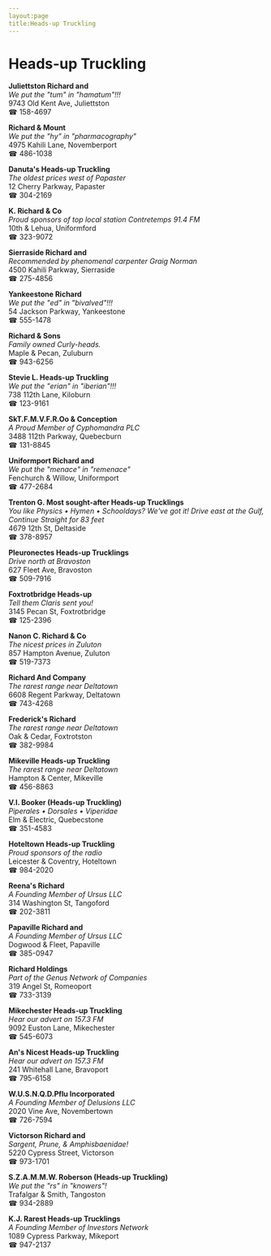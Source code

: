 ```yaml
---
layout:page
title:Heads-up Truckling
---
```

# Heads-up Truckling

**Juliettston Richard and**  
_We put the "tum" in "hamatum"!!!_  
9743 Old Kent Ave, Juliettston  
☎ 158-4697



**Richard & Mount**  
_We put the "hy" in "pharmacography"_  
4975 Kahili Lane, Novemberport  
☎ 486-1038



**Danuta's Heads-up Truckling**  
_The oldest prices west of Papaster_  
12 Cherry Parkway, Papaster  
☎ 304-2169



**K. Richard & Co**  
_Proud sponsors of top local station Contretemps 91.4 FM_  
10th & Lehua, Uniformford  
☎ 323-9072



**Sierraside Richard and**  
_Recommended by phenomenal carpenter Graig Norman_  
4500 Kahili Parkway, Sierraside  
☎ 275-4856



**Yankeestone Richard**  
_We put the "ed" in "bivalved"!!!_  
54 Jackson Parkway, Yankeestone  
☎ 555-1478



**Richard & Sons**  
_Family owned Curly-heads._  
Maple & Pecan, Zuluburn  
☎ 943-6256



**Stevie L. Heads-up Truckling**  
_We put the "erian" in "iberian"!!!_  
738 112th Lane, Kiloburn  
☎ 123-9161



**SkT.F.M.V.F.R.Oo & Conception**  
_A Proud Member of Cyphomandra PLC_  
3488 112th Parkway, Quebecburn  
☎ 131-8845



**Uniformport Richard and**  
_We put the "menace" in "remenace"_  
Fenchurch & Willow, Uniformport  
☎ 477-2684



**Trenton G. Most sought-after Heads-up Trucklings**  
_You like Physics • Hymen • Schooldays? We've got it! 
Drive east at the Gulf, Continue Straight for 83 feet_  
4679 12th St, Deltaside  
☎ 378-8957



**Pleuronectes Heads-up Trucklings**  
_Drive north at Bravoston_  
627 Fleet Ave, Bravoston  
☎ 509-7916



**Foxtrotbridge Heads-up**  
_Tell them Claris sent you!_  
3145 Pecan St, Foxtrotbridge  
☎ 125-2396



**Nanon C. Richard & Co**  
_The nicest prices in Zuluton_  
857 Hampton Avenue, Zuluton  
☎ 519-7373



**Richard And Company**  
_The rarest range near Deltatown_  
6608 Regent Parkway, Deltatown  
☎ 743-4268



**Frederick's Richard**  
_The rarest range near Deltatown_  
Oak & Cedar, Foxtrotston  
☎ 382-9984



**Mikeville Heads-up Truckling**  
_The rarest range near Deltatown_  
Hampton & Center, Mikeville  
☎ 456-8863



**V.I. Booker (Heads-up Truckling)**  
_Piperales • Dorsales • Viperidae_  
Elm & Electric, Quebecstone  
☎ 351-4583



**Hoteltown Heads-up Truckling**  
_Proud sponsors of the radio_  
Leicester & Coventry, Hoteltown  
☎ 984-2020



**Reena's Richard**  
_A Founding Member of Ursus LLC_  
314 Washington St, Tangoford  
☎ 202-3811



**Papaville Richard and**  
_A Founding Member of Ursus LLC_  
Dogwood & Fleet, Papaville  
☎ 385-0947



**Richard Holdings**  
_Part of the Genus Network of Companies_  
319 Angel St, Romeoport  
☎ 733-3139



**Mikechester Heads-up Truckling**  
_Hear our advert on 157.3 FM_  
9092 Euston Lane, Mikechester  
☎ 545-6073



**An's Nicest Heads-up Truckling**  
_Hear our advert on 157.3 FM_  
241 Whitehall Lane, Bravoport  
☎ 795-6158



**W.U.S.N.Q.D.PfIu Incorporated**  
_A Founding Member of Delusions LLC_  
2020 Vine Ave, Novembertown  
☎ 726-7594



**Victorson Richard and**  
_Sargent, Prune, & Amphisbaenidae!_  
5220 Cypress Street, Victorson  
☎ 973-1701



**S.Z.A.M.M.W. Roberson (Heads-up Truckling)**  
_We put the "rs" in "knowers"!_  
Trafalgar & Smith, Tangoston  
☎ 934-2889



**K.J. Rarest Heads-up Trucklings**  
_A Founding Member of Investors Network_  
1089 Cypress Parkway, Mikeport  
☎ 947-2137



